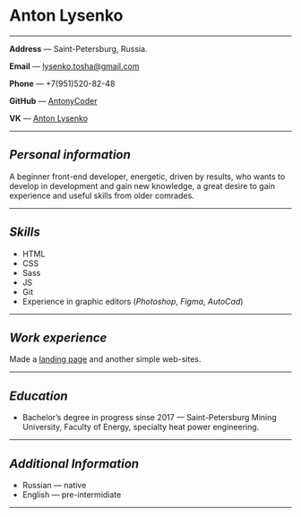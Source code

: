 # **Anton Lysenko**
---
**Address** — Saint-Petersburg, Russia. 

**Email** — lysenko.tosha@gmail.com

**Phone** — +7(951)520-82-48

**GitHub** — [AntonyCoder](https://github.com/AntonyCoder)

**VK** — [Anton Lysenko](https://vk.com/id_antonlysenko)

---
## ***Personal information***
A beginner front-end developer, energetic, driven by results, who wants to develop in development and gain new knowledge, a great desire to gain experience and useful skills from older comrades.

---
## ***Skills***
* HTML
* CSS
* Sass
* JS
* Git
* Experience in graphic editors (*Photoshop*, *Figma*, *AutoCad*)

---

## ***Work experience***
Made a [landing page](https://github.com/AntonyCoder/Anna-green) and another simple web-sites.

---
## ***Education***
* Bachelor’s degree in progress sinse 2017 — Saint-Petersburg Mining University, Faculty of Energy, specialty heat power engineering.

---
## ***Additional Information***
* Russian — native
* English — pre-intermidiate

---

